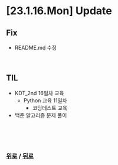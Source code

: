 # [23.1.16.Mon] Update

## Fix
* README.md 수정


<br>

## TIL
* KDT_2nd 16일차 교육
  * Python 교육 11일차
    * 코딩테스트 교육
* 백준 알고리즘 문제 풀이


<br>

<br>

<br>

### [위로](#23116mon-update) / [뒤로](/Update/README.md/#update)